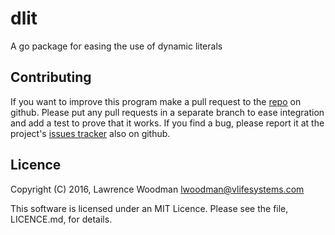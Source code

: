 dlit
====
A go package for easing the use of dynamic literals

Contributing
------------
If you want to improve this program make a pull request to the [repo](https://github.com/LawrenceWoodman/dlit) on github.  Please put any pull requests in a separate branch to ease integration and add a test to prove that it works.  If you find a bug, please report it at the project's [issues tracker](https://github.com/LawrenceWoodman/dlit/issues) also on github.


Licence
-------
Copyright (C) 2016, Lawrence Woodman <lwoodman@vlifesystems.com>

This software is licensed under an MIT Licence.  Please see the file, LICENCE.md, for details.
